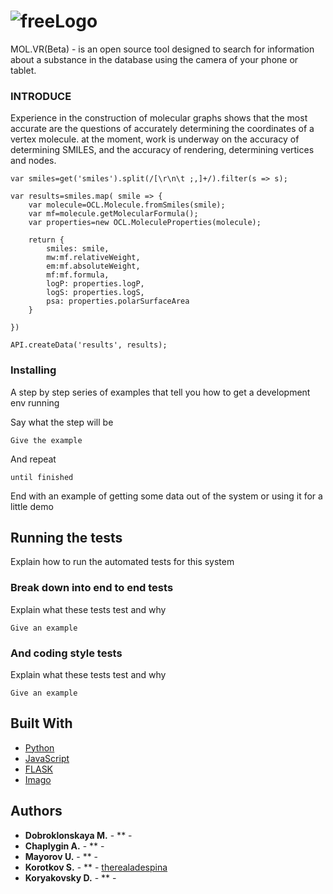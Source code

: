 # ![freeLogo](https://user-images.githubusercontent.com/49564849/68621524-05391080-04e1-11ea-907f-c0314c61416f.jpeg)

MOL.VR(Beta) - is an open source tool designed to search for information about a substance in the database using the camera of your phone or tablet.
 
### INTRODUCE

Experience in the construction of molecular graphs shows that the most accurate are the questions of accurately determining the coordinates of a vertex molecule.
at the moment, work is underway on the accuracy of determining SMILES, and the accuracy of rendering, determining vertices and nodes.

```
var smiles=get('smiles').split(/[\r\n\t ;,]+/).filter(s => s);

var results=smiles.map( smile => {
    var molecule=OCL.Molecule.fromSmiles(smile);
    var mf=molecule.getMolecularFormula();
    var properties=new OCL.MoleculeProperties(molecule);
    
    return {
        smiles: smile,
        mw:mf.relativeWeight,
        em:mf.absoluteWeight,
        mf:mf.formula,
        logP: properties.logP,
        logS: properties.logS,
        psa: properties.polarSurfaceArea
    }
    
})

API.createData('results', results);

```


### Installing

A step by step series of examples that tell you how to get a development env running

Say what the step will be

```
Give the example
```

And repeat

```
until finished
```

End with an example of getting some data out of the system or using it for a little demo

## Running the tests

Explain how to run the automated tests for this system

### Break down into end to end tests

Explain what these tests test and why

```
Give an example
```

### And coding style tests

Explain what these tests test and why

```
Give an example
```

## Built With

* [Python](https://www.python.org/)
* [JavaScript](https://www.javascript.com/)
* [FLASK](https://www.palletsprojects.com/p/flask/)
* [Imago](https://lifescience.opensource.epam.com/imago/imago_console.html)


## Authors

* **Dobroklonskaya M.** - ** - [](https://github.com/PurpleBooth)
* **Chaplygin A.** - ** - [](https://github.com/PurpleBooth)
* **Mayorov U.** - ** - [](https://github.com/PurpleBooth)
* **Korotkov S.** - ** - [therealadespina](https://github.com/therealadespina)
* **Koryakovsky D.** - ** - [](https://github.com/PurpleBooth)
